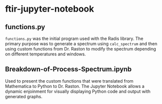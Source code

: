# ftir-jupyter-notebook

## functions.py

`functions.py` was the initial program used with the Radis library. The primary purpose was to generate a spectrum using `calc_spectrum` and then using custom functions from Dr. Raston to modify the spectrum depending on different temperatures and windows.

## Breakdown-of-Process-Spectrum.ipynb

Used to present the custom functions that were translated from Mathematica to Python to Dr. Raston. The Jupyter Notebook allows a dynamic enjoinment for visually displaying Python code and output with generated graphs.
